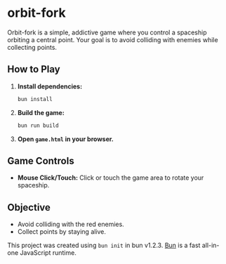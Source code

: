 # orbit-fork

Orbit-fork is a simple, addictive game where you control a spaceship orbiting a central point. Your goal is to avoid colliding with enemies while collecting points.

## How to Play

1.  **Install dependencies:**

    ```bash
    bun install
    ```

2.  **Build the game:**

    ```bash
    bun run build
    ```

3.  **Open `game.html` in your browser.**

## Game Controls

- **Mouse Click/Touch:** Click or touch the game area to rotate your spaceship.

## Objective

- Avoid colliding with the red enemies.
- Collect points by staying alive.

This project was created using `bun init` in bun v1.2.3. [Bun](https://bun.sh) is a fast all-in-one JavaScript runtime.
